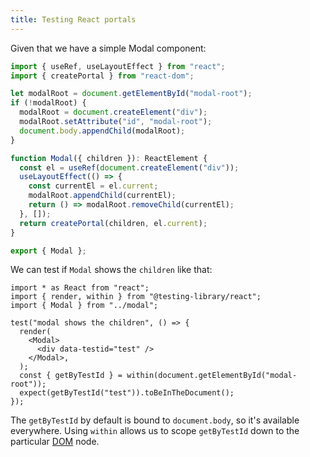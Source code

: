 ```yaml
---
title: Testing React portals
---
```


Given that we have a simple Modal component:

```ts
import { useRef, useLayoutEffect } from "react";
import { createPortal } from "react-dom";

let modalRoot = document.getElementById("modal-root");
if (!modalRoot) {
  modalRoot = document.createElement("div");
  modalRoot.setAttribute("id", "modal-root");
  document.body.appendChild(modalRoot);
}

function Modal({ children }): ReactElement {
  const el = useRef(document.createElement("div"));
  useLayoutEffect(() => {
    const currentEl = el.current;
    modalRoot.appendChild(currentEl);
    return () => modalRoot.removeChild(currentEl);
  }, []);
  return createPortal(children, el.current);
}

export { Modal };
```

We can test if `Modal` shows the `children` like that:

```tsx
import * as React from "react";
import { render, within } from "@testing-library/react";
import { Modal } from "../modal";

test("modal shows the children", () => {
  render(
    <Modal>
      <div data-testid="test" />
    </Modal>,
  );
  const { getByTestId } = within(document.getElementById("modal-root"));
  expect(getByTestId("test")).toBeInTheDocument();
});
```

The `getByTestId` by default is bound to `document.body`, so it's available everywhere. Using `within` allows us to scope `getByTestId` down to the particular [DOM](Knowledge/WebDev/DOM.md) node.
